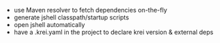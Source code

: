 - use Maven resolver to fetch dependencies on-the-fly
- generate jshell classpath/startup scripts
- open jshell automatically
- have a .krei.yaml in the project to declare krei version & external deps
